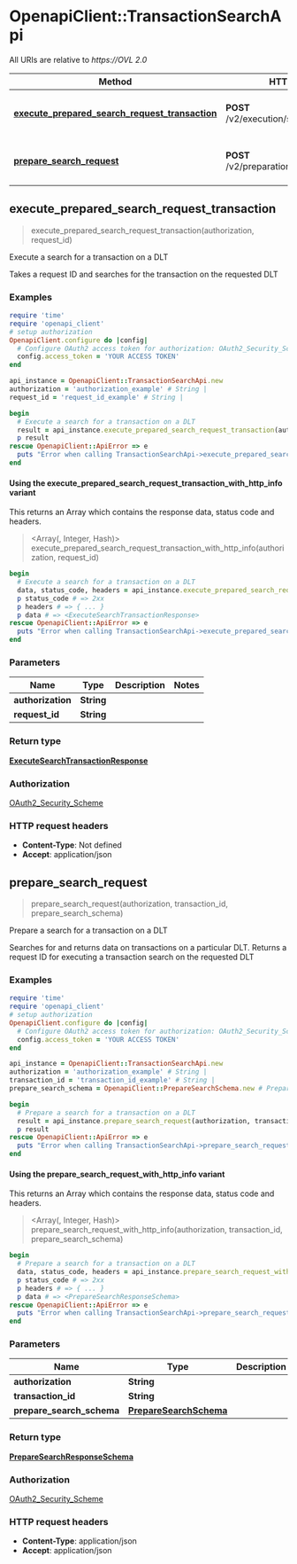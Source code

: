 # OpenapiClient::TransactionSearchApi

All URIs are relative to *https://OVL 2.0*

| Method | HTTP request | Description |
| ------ | ------------ | ----------- |
| [**execute_prepared_search_request_transaction**](TransactionSearchApi.md#execute_prepared_search_request_transaction) | **POST** /v2/execution/search/transaction | Execute a search for a transaction on a DLT |
| [**prepare_search_request**](TransactionSearchApi.md#prepare_search_request) | **POST** /v2/preparation/search/transaction | Prepare a search for a transaction on a DLT |


## execute_prepared_search_request_transaction

> <ExecuteSearchTransactionResponse> execute_prepared_search_request_transaction(authorization, request_id)

Execute a search for a transaction on a DLT

Takes a request ID and searches for the transaction on the requested DLT

### Examples

```ruby
require 'time'
require 'openapi_client'
# setup authorization
OpenapiClient.configure do |config|
  # Configure OAuth2 access token for authorization: OAuth2_Security_Scheme
  config.access_token = 'YOUR ACCESS TOKEN'
end

api_instance = OpenapiClient::TransactionSearchApi.new
authorization = 'authorization_example' # String | 
request_id = 'request_id_example' # String | 

begin
  # Execute a search for a transaction on a DLT
  result = api_instance.execute_prepared_search_request_transaction(authorization, request_id)
  p result
rescue OpenapiClient::ApiError => e
  puts "Error when calling TransactionSearchApi->execute_prepared_search_request_transaction: #{e}"
end
```

#### Using the execute_prepared_search_request_transaction_with_http_info variant

This returns an Array which contains the response data, status code and headers.

> <Array(<ExecuteSearchTransactionResponse>, Integer, Hash)> execute_prepared_search_request_transaction_with_http_info(authorization, request_id)

```ruby
begin
  # Execute a search for a transaction on a DLT
  data, status_code, headers = api_instance.execute_prepared_search_request_transaction_with_http_info(authorization, request_id)
  p status_code # => 2xx
  p headers # => { ... }
  p data # => <ExecuteSearchTransactionResponse>
rescue OpenapiClient::ApiError => e
  puts "Error when calling TransactionSearchApi->execute_prepared_search_request_transaction_with_http_info: #{e}"
end
```

### Parameters

| Name | Type | Description | Notes |
| ---- | ---- | ----------- | ----- |
| **authorization** | **String** |  |  |
| **request_id** | **String** |  |  |

### Return type

[**ExecuteSearchTransactionResponse**](ExecuteSearchTransactionResponse.md)

### Authorization

[OAuth2_Security_Scheme](../README.md#OAuth2_Security_Scheme)

### HTTP request headers

- **Content-Type**: Not defined
- **Accept**: application/json


## prepare_search_request

> <PrepareSearchResponseSchema> prepare_search_request(authorization, transaction_id, prepare_search_schema)

Prepare a search for a transaction on a DLT

Searches for and returns data on transactions on a particular DLT. Returns a request ID for executing a transaction search on the requested DLT

### Examples

```ruby
require 'time'
require 'openapi_client'
# setup authorization
OpenapiClient.configure do |config|
  # Configure OAuth2 access token for authorization: OAuth2_Security_Scheme
  config.access_token = 'YOUR ACCESS TOKEN'
end

api_instance = OpenapiClient::TransactionSearchApi.new
authorization = 'authorization_example' # String | 
transaction_id = 'transaction_id_example' # String | 
prepare_search_schema = OpenapiClient::PrepareSearchSchema.new # PrepareSearchSchema | 

begin
  # Prepare a search for a transaction on a DLT
  result = api_instance.prepare_search_request(authorization, transaction_id, prepare_search_schema)
  p result
rescue OpenapiClient::ApiError => e
  puts "Error when calling TransactionSearchApi->prepare_search_request: #{e}"
end
```

#### Using the prepare_search_request_with_http_info variant

This returns an Array which contains the response data, status code and headers.

> <Array(<PrepareSearchResponseSchema>, Integer, Hash)> prepare_search_request_with_http_info(authorization, transaction_id, prepare_search_schema)

```ruby
begin
  # Prepare a search for a transaction on a DLT
  data, status_code, headers = api_instance.prepare_search_request_with_http_info(authorization, transaction_id, prepare_search_schema)
  p status_code # => 2xx
  p headers # => { ... }
  p data # => <PrepareSearchResponseSchema>
rescue OpenapiClient::ApiError => e
  puts "Error when calling TransactionSearchApi->prepare_search_request_with_http_info: #{e}"
end
```

### Parameters

| Name | Type | Description | Notes |
| ---- | ---- | ----------- | ----- |
| **authorization** | **String** |  |  |
| **transaction_id** | **String** |  |  |
| **prepare_search_schema** | [**PrepareSearchSchema**](PrepareSearchSchema.md) |  |  |

### Return type

[**PrepareSearchResponseSchema**](PrepareSearchResponseSchema.md)

### Authorization

[OAuth2_Security_Scheme](../README.md#OAuth2_Security_Scheme)

### HTTP request headers

- **Content-Type**: application/json
- **Accept**: application/json

